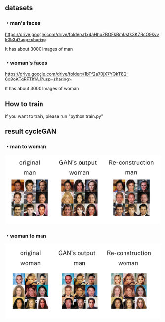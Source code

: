 ## datasets
### ・man's faces
https://drive.google.com/drive/folders/1x4aHhoZBOFkBmUsfk3KZRcO9kvyk0b3d?usp=sharing

It has about 3000 Images of man
### ・woman's faces
https://drive.google.com/drive/folders/1bTf2a70jX7YQkT8Q-6o8oKTqPFTlfIAJ?usp=sharing>

It has about 3000 Images of woman

## How to train
If you want to train, please run "python train.py"
## result cycleGAN
### ・man to woman
<img src="man2woman.png" alt="man2woman" />

### ・woman to man
<img src="woman2man.png" alt="woman2man" />
